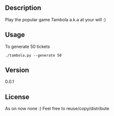 ## Description
Play the popular game Tambola a.k.a at your will :) 

## Usage
To generate 50 tickets 
    
    ./tambola.py --generate 50 

## Version 
0.0.1

## License
As on now none :) Feel free to reuse/copy/distribute


